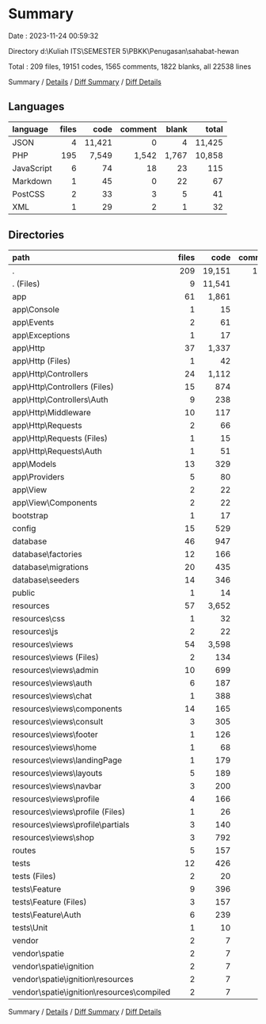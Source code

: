 # Summary

Date : 2023-11-24 00:59:32

Directory d:\\Kuliah ITS\\SEMESTER 5\\PBKK\\Penugasan\\sahabat-hewan

Total : 209 files,  19151 codes, 1565 comments, 1822 blanks, all 22538 lines

Summary / [Details](details.md) / [Diff Summary](diff.md) / [Diff Details](diff-details.md)

## Languages
| language | files | code | comment | blank | total |
| :--- | ---: | ---: | ---: | ---: | ---: |
| JSON | 4 | 11,421 | 0 | 4 | 11,425 |
| PHP | 195 | 7,549 | 1,542 | 1,767 | 10,858 |
| JavaScript | 6 | 74 | 18 | 23 | 115 |
| Markdown | 1 | 45 | 0 | 22 | 67 |
| PostCSS | 2 | 33 | 3 | 5 | 41 |
| XML | 1 | 29 | 2 | 1 | 32 |

## Directories
| path | files | code | comment | blank | total |
| :--- | ---: | ---: | ---: | ---: | ---: |
| . | 209 | 19,151 | 1,565 | 1,822 | 22,538 |
| . (Files) | 9 | 11,541 | 4 | 34 | 11,579 |
| app | 61 | 1,861 | 310 | 547 | 2,718 |
| app\\Console | 1 | 15 | 7 | 6 | 28 |
| app\\Events | 2 | 61 | 22 | 16 | 99 |
| app\\Exceptions | 1 | 17 | 9 | 5 | 31 |
| app\\Http | 37 | 1,337 | 206 | 382 | 1,925 |
| app\\Http (Files) | 1 | 42 | 21 | 7 | 70 |
| app\\Http\\Controllers | 24 | 1,112 | 97 | 312 | 1,521 |
| app\\Http\\Controllers (Files) | 15 | 874 | 37 | 247 | 1,158 |
| app\\Http\\Controllers\\Auth | 9 | 238 | 60 | 65 | 363 |
| app\\Http\\Middleware | 10 | 117 | 62 | 45 | 224 |
| app\\Http\\Requests | 2 | 66 | 26 | 18 | 110 |
| app\\Http\\Requests (Files) | 1 | 15 | 5 | 4 | 24 |
| app\\Http\\Requests\\Auth | 1 | 51 | 21 | 14 | 86 |
| app\\Models | 13 | 329 | 16 | 102 | 447 |
| app\\Providers | 5 | 80 | 44 | 28 | 152 |
| app\\View | 2 | 22 | 6 | 8 | 36 |
| app\\View\\Components | 2 | 22 | 6 | 8 | 36 |
| bootstrap | 1 | 17 | 30 | 9 | 56 |
| config | 15 | 529 | 749 | 238 | 1,516 |
| database | 46 | 947 | 284 | 215 | 1,446 |
| database\\factories | 12 | 166 | 108 | 49 | 323 |
| database\\migrations | 20 | 435 | 122 | 80 | 637 |
| database\\seeders | 14 | 346 | 54 | 86 | 486 |
| public | 1 | 14 | 30 | 12 | 56 |
| resources | 57 | 3,652 | 102 | 535 | 4,289 |
| resources\\css | 1 | 32 | 1 | 5 | 38 |
| resources\\js | 2 | 22 | 16 | 15 | 53 |
| resources\\views | 54 | 3,598 | 85 | 515 | 4,198 |
| resources\\views (Files) | 2 | 134 | 0 | 25 | 159 |
| resources\\views\\admin | 10 | 699 | 2 | 87 | 788 |
| resources\\views\\auth | 6 | 187 | 0 | 46 | 233 |
| resources\\views\\chat | 1 | 388 | 5 | 79 | 472 |
| resources\\views\\components | 14 | 165 | 2 | 29 | 196 |
| resources\\views\\consult | 3 | 305 | 38 | 42 | 385 |
| resources\\views\\footer | 1 | 126 | 0 | 7 | 133 |
| resources\\views\\home | 1 | 68 | 0 | 4 | 72 |
| resources\\views\\landingPage | 1 | 179 | 0 | 14 | 193 |
| resources\\views\\layouts | 5 | 189 | 0 | 35 | 224 |
| resources\\views\\navbar | 3 | 200 | 17 | 19 | 236 |
| resources\\views\\profile | 4 | 166 | 0 | 34 | 200 |
| resources\\views\\profile (Files) | 1 | 26 | 0 | 4 | 30 |
| resources\\views\\profile\\partials | 3 | 140 | 0 | 30 | 170 |
| resources\\views\\shop | 3 | 792 | 21 | 94 | 907 |
| routes | 5 | 157 | 44 | 75 | 276 |
| tests | 12 | 426 | 10 | 156 | 592 |
| tests (Files) | 2 | 20 | 3 | 10 | 33 |
| tests\\Feature | 9 | 396 | 4 | 142 | 542 |
| tests\\Feature (Files) | 3 | 157 | 4 | 57 | 218 |
| tests\\Feature\\Auth | 6 | 239 | 0 | 85 | 324 |
| tests\\Unit | 1 | 10 | 3 | 4 | 17 |
| vendor | 2 | 7 | 2 | 1 | 10 |
| vendor\\spatie | 2 | 7 | 2 | 1 | 10 |
| vendor\\spatie\\ignition | 2 | 7 | 2 | 1 | 10 |
| vendor\\spatie\\ignition\\resources | 2 | 7 | 2 | 1 | 10 |
| vendor\\spatie\\ignition\\resources\\compiled | 2 | 7 | 2 | 1 | 10 |

Summary / [Details](details.md) / [Diff Summary](diff.md) / [Diff Details](diff-details.md)